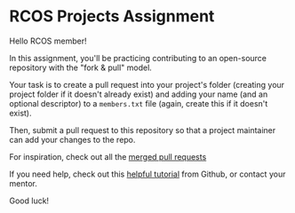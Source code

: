 RCOS Projects Assignment
======================================

Hello RCOS member!

In this assignment, you'll be practicing contributing to an open-source repository with the "fork & pull" model.

Your task is to create a pull request into your project's folder (creating your project folder if it doesn't already exist) and adding your name (and an optional descriptor) to a `members.txt` file (again, create this if it doesn't exist).

Then, submit a pull request to this repository so that a project maintainer can add your changes to the repo.

For inspiration, check out all the [merged pull requests](https://github.com/rcos/rcos-projects/pulls?q=is%3Apr+is%3Aclosed)

If you need help, check out this [helpful tutorial](https://help.github.com/articles/using-pull-requests/) from Github, or contact your mentor.

Good luck!
